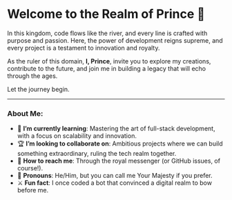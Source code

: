 # Welcome to the Realm of **Prince** 👑

In this kingdom, code flows like the river, and every line is crafted with purpose and passion. Here, the power of development reigns supreme, and every project is a testament to innovation and royalty.  

As the ruler of this domain, **I, Prince**, invite you to explore my creations, contribute to the future, and join me in building a legacy that will echo through the ages.  

Let the journey begin.

---

### About Me:

- 📜 **I’m currently learning**: Mastering the art of full-stack development, with a focus on scalability and innovation.  
- 🏆 **I’m looking to collaborate on**: Ambitious projects where we can build something extraordinary, ruling the tech realm together.  
- 🏅 **How to reach me**: Through the royal messenger (or GitHub issues, of course!).  
- 👑 **Pronouns**: He/Him, but you can call me Your Majesty if you prefer.  
- ⚔️ **Fun fact**: I once coded a bot that convinced a digital realm to bow before me.  
